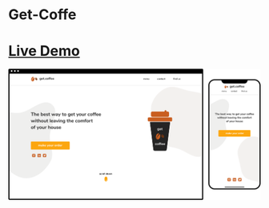 # Get-Coffe
# <a href="https://danilomereles.github.io/Get-Coffe/">Live Demo</a>
<img src="https://github.com/DaniloMereles/Get-Coffe/blob/main/app/src/design/mockup.png"/>
